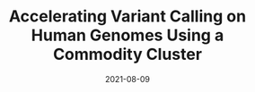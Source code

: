 ---
title: "Accelerating Variant Calling on Human Genomes Using a Commodity Cluster"
collection: publications
permalink: /publication/2021-AVAH
date: 2021-08-09
citation: 'Praveen Rao, <b>Arun Zachariah</b>, Deepthi Rao, Peter Tonellato, Wesley Warren and Eduardo Simoes - &quot;Accelerating Variant Calling on Human Genomes Using a Commodity Cluster.&quot; <i>30th ACM International Conference on Information and Knowledge Management (CIKM)</i>, 5 pages, Australia'
---